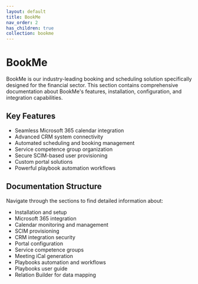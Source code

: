 ```yaml
---
layout: default
title: BookMe
nav_order: 2
has_children: true
collection: bookme
---
```


# BookMe

BookMe is our industry-leading booking and scheduling solution specifically designed for the financial sector. This section contains comprehensive documentation about BookMe's features, installation, configuration, and integration capabilities.

## Key Features

- Seamless Microsoft 365 calendar integration
- Advanced CRM system connectivity
- Automated scheduling and booking management
- Service competence group organization
- Secure SCIM-based user provisioning
- Custom portal solutions
- Powerful playbook automation workflows

## Documentation Structure

Navigate through the sections to find detailed information about:

- Installation and setup
- Microsoft 365 integration
- Calendar monitoring and management
- SCIM provisioning
- CRM integration security
- Portal configuration
- Service competence groups
- Meeting iCal generation
- Playbooks automation and workflows
- Playbooks user guide
- Relation Builder for data mapping
